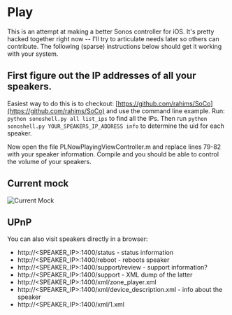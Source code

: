 # Play

This is an attempt at making a better Sonos controller for iOS. It's pretty hacked together right now -- I'll try to articulate needs later so others can contribute. The following (sparse) instructions below should get it working with your system.

## First figure out the IP addresses of all your speakers.

Easiest way to do this is to checkout: [https://github.com/rahims/SoCo](https://github.com/rahims/SoCo) and use the command line example. Run: `python sonoshell.py all list_ips` to find all the IPs. Then run `python sonoshell.py YOUR_SPEAKERS_IP_ADDRESS info` to determine the uid for each speaker.

Now open the file PLNowPlayingViewController.m and replace lines 79-82 with your speaker information. Compile and you should be able to control the volume of your speakers.

## Current mock

![Current Mock](https://raw.github.com/nathanborror/Play/master/Mocks/MOCK.png)

## UPnP

You can also visit speakers directly in a browser:

- http://<SPEAKER_IP>:1400/status - status information
- http://<SPEAKER_IP>:1400/reboot - reboots speaker
- http://<SPEAKER_IP>:1400/support/review - support information?
- http://<SPEAKER_IP>:1400/support - XML dump of the latter
- http://<SPEAKER_IP>:1400/xml/zone_player.xml
- http://<SPEAKER_IP>:1400/xml/device_description.xml - info about the speaker
- http://<SPEAKER_IP>:1400/xml/<SERVICE>1.xml
